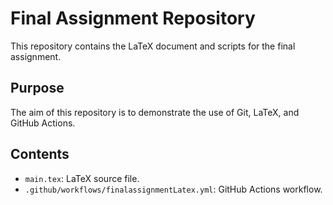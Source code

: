 # Final Assignment Repository
This repository contains the LaTeX document and scripts for the final assignment.

## Purpose
The aim of this repository is to demonstrate the use of Git, LaTeX, and GitHub Actions.

## Contents
- `main.tex`: LaTeX source file.
- `.github/workflows/finalassignmentLatex.yml`: GitHub Actions workflow.
